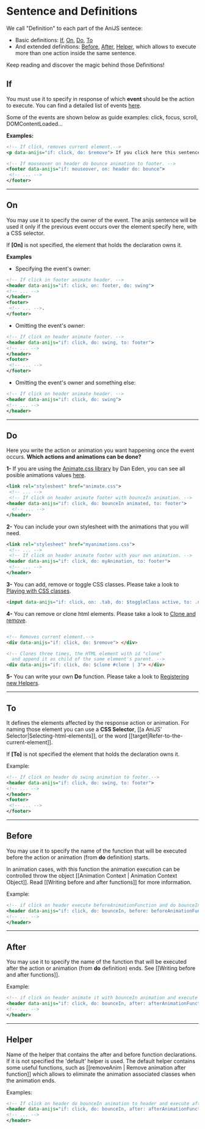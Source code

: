 Sentence and Definitions
==========================

We call "Definition" to each part of the AniJS sentece: 

- Basic definitions: [If](#If), [On](#On), [Do](#Do), [To](#To)
- And extended definitions: [Before](#Before), [After](#After), [Helper](#Helper), which allows to execute more than one action inside the same sentence.

Keep reading and discover the magic behind those Definitions!

## If

You must use it to specify in response of which **event** should be the action to execute. You can find a detailed list of events [here](https://developer.mozilla.org/en-US/docs/Web/Reference/Events).

Some of the events are shown below as guide examples: click, focus, scroll, DOMContentLoaded...

**Examples:**

```xml
<!-- If click, removes current element.-->
<p data-anijs="if: click, do: $remove"> If you click here this sentence will be gone!</p>

<!-- If mouseover on header do bounce animation to footer. -->
<footer data-anijs="if: mouseover, on: header do: bounce">
 <!-- ... -->
</footer>
```

------------------------

## On

You may use it to specify the owner of the event. The anijs sentence will be used it only if the previous event occurs over the element specify here, with a CSS selector.

If **[On]** is not specified, the element that holds the declaration owns it.

**Examples**

- Specifying the event's owner:

```xml
<!-- If click in footer animate header. -->
<header data-anijs="if: click, on: footer, do: swing">
<!-- ... -->
</header>
<footer>
 <!-- ... -->.
</footer>
```

- Omitting the event's owner:

```xml
<!-- If click on header animate footer. -->
<header data-anijs="if: click, do: swing, to: footer">
<!-- ... -->
</header>
<footer>
 <!-- ... -->
</footer>
```

- Omitting the event's owner and something else:

```xml
<!-- If click on header animate header. -->
<header data-anijs="if: click, do: swing">
<!-- ... -->
</header>
```

------------------------

## Do

Here you write the action or animation you want happening once the event occurs. **Which actions and animations can be done?**

**1-** If you are using the [Animate.css library](http://daneden.github.io/animate.css/) by Dan Eden, you can see all posible animations values [here](http://daneden.github.io/animate.css/).

```xml
<link rel="stylesheet" href="animate.css">
 <!-- ... -->
 <!-- If click on header animate footer with bounceIn animation. -->
<header data-anijs="if: click, do: bounceIn animated, to: footer">
  <!-- ... -->
</header>
```

**2-**  You can include your own stylesheet with the animations that you will need.

```xml
<link rel="stylesheet" href="myanimations.css">
 <!-- ... -->
 <!-- If click on header animate footer with your own animation. -->
<header data-anijs="if: click, do: myAnimation, to: footer">
 <!-- ... -->
</header>
```

**3-** You can add, remove or toggle CSS classes. Please take a look to [Playing with CSS classes](https://github.com/anijs/anijs/wiki/Playing-with-CSS-classes).

```html
<input data-anijs="if: click, on: .tab, do: $toggleClass active, to: .navbar">
```

**4-** You can remove or clone html elements. Please take a look to [Clone and remove](https://github.com/anijs/anijs/wiki/Clone-and-remove).

```html

<!-- Removes current element.-->
<div data-anijs="if: click, do: $remove"> </div>

<!-- Clones three times, the HTML element with id "clone" 
  and append it as child of the same element's parent. -->
<div data-anijs="if: click, do: $clone #clone | 3"> </div>
```

**5-** You can write your own **Do** function. Please take a look to [Registering new Helpers](https://github.com/anijs/anijs/wiki/Registering-new-Helpers).

------------------------

## To

It defines the elements affected by the response action or animation. For naming those element you can use a **CSS Selector**, [[a AniJS' Selector|Selecting-html-elements]], or the word [[target|Refer-to-the-current-element]].

If **[To]** is not specified the element that holds the declaration owns it.

Example:

```xml
<!-- If click on header do swing animation to footer.-->
<header data-anijs="if: click, do: swing, to: footer">
<!-- ... -->
</header>
<footer>
 <!-- ... -->
</footer>
```

------------------------

## Before
You may use it to specify the name of the function that will be executed before the action or animation (from **do** definition) starts. 

In animation cases, with this function the animation execution can be controlled throw the object [[Animation Context | Animation Context Object]]. Read [[Writing before and after functions]] for more information.

Example:
```xml
<!-- if click on header execute beforeAnimationFunction and do bounceIn animation-->
<header data-anijs="if: click, do: bounceIn, before: beforeAnimationFunctionName">
<!-- ... -->
</header>
```

------------------------

## After
You may use it to specify the name of the function that will be executed after the action or animation (from **do** definition) ends. See [[Writing before and after functions]].

Example:
```xml
<!-- if click on header animate it with bounceIn animation and execute afterAnimationFunction -->
<header data-anijs="if: click, do: bounceIn, after: afterAnimationFunctionName">
<!-- ... -->
</header>
```

------------------------

## Helper
Name of the helper that contains the after and before function declarations. If it is not specified the 'default' helper is used. The default helper  contains some useful functions, such as [[removeAnim | Remove animation after function]] which allows to eliminate the animation associated classes when the animation ends.

Examples:
```xml
<!-- If click on header do bounceIn animation to header and execute afterAnimationFunction -->
<header data-anijs="if: click, do: bounceIn, after: afterAnimationFunctionName, helper: animationHelperInstanceName">
<!-- ... -->
</header>
```
